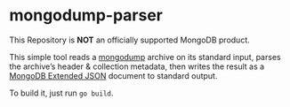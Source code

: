 # mongodump-parser

This Repository is **NOT** an officially supported MongoDB product.

This simple tool reads a
[mongodump](https://www.mongodb.com/docs/database-tools/mongodump/) archive
on its standard input, parses the archive’s header & collection metadata,
then writes the result as a
[MongoDB Extended JSON](https://www.mongodb.com/docs/manual/reference/mongodb-extended-json/)
document to standard output.

To build it, just run `go build`.

